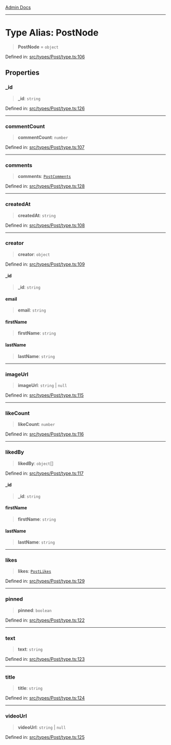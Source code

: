 [Admin Docs](/)

***

# Type Alias: PostNode

> **PostNode** = `object`

Defined in: [src/types/Post/type.ts:106](https://github.com/PalisadoesFoundation/talawa-admin/blob/main/src/types/Post/type.ts#L106)

## Properties

### \_id

> **\_id**: `string`

Defined in: [src/types/Post/type.ts:126](https://github.com/PalisadoesFoundation/talawa-admin/blob/main/src/types/Post/type.ts#L126)

***

### commentCount

> **commentCount**: `number`

Defined in: [src/types/Post/type.ts:107](https://github.com/PalisadoesFoundation/talawa-admin/blob/main/src/types/Post/type.ts#L107)

***

### comments

> **comments**: [`PostComments`](types\Post\type\README\type-aliases\PostComments.md)

Defined in: [src/types/Post/type.ts:128](https://github.com/PalisadoesFoundation/talawa-admin/blob/main/src/types/Post/type.ts#L128)

***

### createdAt

> **createdAt**: `string`

Defined in: [src/types/Post/type.ts:108](https://github.com/PalisadoesFoundation/talawa-admin/blob/main/src/types/Post/type.ts#L108)

***

### creator

> **creator**: `object`

Defined in: [src/types/Post/type.ts:109](https://github.com/PalisadoesFoundation/talawa-admin/blob/main/src/types/Post/type.ts#L109)

#### \_id

> **\_id**: `string`

#### email

> **email**: `string`

#### firstName

> **firstName**: `string`

#### lastName

> **lastName**: `string`

***

### imageUrl

> **imageUrl**: `string` \| `null`

Defined in: [src/types/Post/type.ts:115](https://github.com/PalisadoesFoundation/talawa-admin/blob/main/src/types/Post/type.ts#L115)

***

### likeCount

> **likeCount**: `number`

Defined in: [src/types/Post/type.ts:116](https://github.com/PalisadoesFoundation/talawa-admin/blob/main/src/types/Post/type.ts#L116)

***

### likedBy

> **likedBy**: `object`[]

Defined in: [src/types/Post/type.ts:117](https://github.com/PalisadoesFoundation/talawa-admin/blob/main/src/types/Post/type.ts#L117)

#### \_id

> **\_id**: `string`

#### firstName

> **firstName**: `string`

#### lastName

> **lastName**: `string`

***

### likes

> **likes**: [`PostLikes`](types\Post\type\README\type-aliases\PostLikes.md)

Defined in: [src/types/Post/type.ts:129](https://github.com/PalisadoesFoundation/talawa-admin/blob/main/src/types/Post/type.ts#L129)

***

### pinned

> **pinned**: `boolean`

Defined in: [src/types/Post/type.ts:122](https://github.com/PalisadoesFoundation/talawa-admin/blob/main/src/types/Post/type.ts#L122)

***

### text

> **text**: `string`

Defined in: [src/types/Post/type.ts:123](https://github.com/PalisadoesFoundation/talawa-admin/blob/main/src/types/Post/type.ts#L123)

***

### title

> **title**: `string`

Defined in: [src/types/Post/type.ts:124](https://github.com/PalisadoesFoundation/talawa-admin/blob/main/src/types/Post/type.ts#L124)

***

### videoUrl

> **videoUrl**: `string` \| `null`

Defined in: [src/types/Post/type.ts:125](https://github.com/PalisadoesFoundation/talawa-admin/blob/main/src/types/Post/type.ts#L125)
